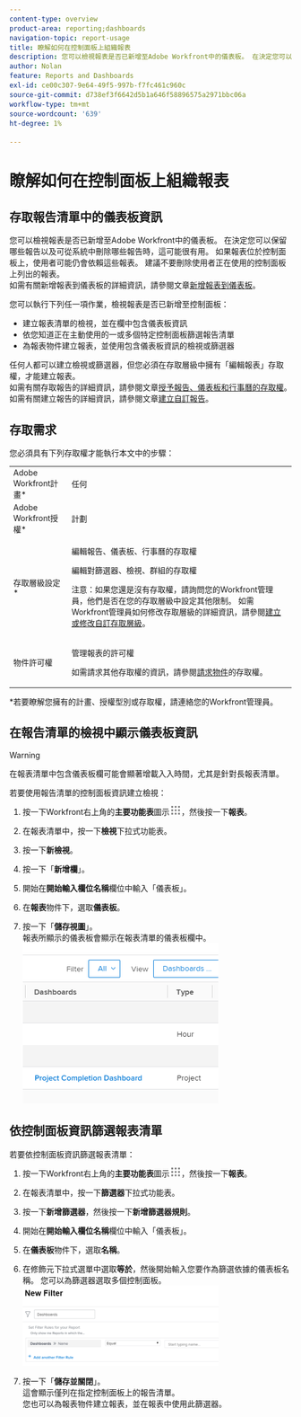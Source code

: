 ```yaml
---
content-type: overview
product-area: reporting;dashboards
navigation-topic: report-usage
title: 瞭解如何在控制面板上組織報表
description: 您可以檢視報表是否已新增至Adobe Workfront中的儀表板。 在決定您可以保留哪些報告以及可從系統中刪除哪些報告時，這可能很有用。 如果報表位於控制面板上，使用者可能仍會依賴這些報表。 建議不要刪除使用者正在使用的控制面板上列出的報表。 如需有關將報表新增至控制面板的詳細資訊，請參閱文章「將報表新增至控制面板」。
author: Nolan
feature: Reports and Dashboards
exl-id: ce00c307-9e64-49f5-997b-f7fc461c960c
source-git-commit: d738ef3f6642d5b1a646f58896575a2971bbc06a
workflow-type: tm+mt
source-wordcount: '639'
ht-degree: 1%

---
```


# 瞭解如何在控制面板上組織報表

## 存取報告清單中的儀表板資訊

您可以檢視報表是否已新增至Adobe Workfront中的儀表板。 在決定您可以保留哪些報告以及可從系統中刪除哪些報告時，這可能很有用。 如果報表位於控制面板上，使用者可能仍會依賴這些報表。 建議不要刪除使用者正在使用的控制面板上列出的報表。\
如需有關新增報表到儀表板的詳細資訊，請參閱文章[新增報表到儀表板](../../../reports-and-dashboards/dashboards/creating-and-managing-dashboards/add-report-dashboard.md)。

您可以執行下列任一項作業，檢視報表是否已新增至控制面板：

* 建立報表清單的檢視，並在欄中包含儀表板資訊
* 依您知道正在主動使用的一或多個特定控制面板篩選報告清單
* 為報表物件建立報表，並使用包含儀表板資訊的檢視或篩選器

任何人都可以建立檢視或篩選器，但您必須在存取層級中擁有「編輯報表」存取權，才能建立報表。\
如需有關存取報告的詳細資訊，請參閱文章[授予報告、儀表板和行事曆的存取權](../../../administration-and-setup/add-users/configure-and-grant-access/grant-access-reports-dashboards-calendars.md)。\
如需有關建立報告的詳細資訊，請參閱文章[建立自訂報告](../../../reports-and-dashboards/reports/creating-and-managing-reports/create-custom-report.md)。

## 存取需求

您必須具有下列存取權才能執行本文中的步驟：

<table style="table-layout:auto"> 
 <col> 
 <col> 
 <tbody> 
  <tr> 
   <td role="rowheader">Adobe Workfront計畫*</td> 
   <td> <p>任何</p> </td> 
  </tr> 
  <tr> 
   <td role="rowheader">Adobe Workfront授權*</td> 
   <td> <p>計劃 </p> </td> 
  </tr> 
  <tr> 
   <td role="rowheader">存取層級設定*</td> 
   <td> <p>編輯報告、儀表板、行事曆的存取權</p> <p>編輯對篩選器、檢視、群組的存取權</p> <p>注意：如果您還是沒有存取權，請詢問您的Workfront管理員，他們是否在您的存取層級中設定其他限制。 如需Workfront管理員如何修改存取層級的詳細資訊，請參閱<a href="../../../administration-and-setup/add-users/configure-and-grant-access/create-modify-access-levels.md" class="MCXref xref">建立或修改自訂存取層級</a>。</p> </td> 
  </tr> 
  <tr> 
   <td role="rowheader">物件許可權</td> 
   <td> <p>管理報表的許可權</p> <p>如需請求其他存取權的資訊，請參閱<a href="../../../workfront-basics/grant-and-request-access-to-objects/request-access.md" class="MCXref xref">請求物件</a>的存取權。</p> </td> 
  </tr> 
 </tbody> 
</table>

&#42;若要瞭解您擁有的計畫、授權型別或存取權，請連絡您的Workfront管理員。

## 在報告清單的檢視中顯示儀表板資訊

>[!WARNING]
>
>在報表清單中包含儀表板欄可能會顯著增載入入時間，尤其是針對長報表清單。

若要使用報告清單的控制面板資訊建立檢視：

1. 按一下Workfront右上角的&#x200B;**主要功能表**&#x200B;圖示![](assets/main-menu-icon.png)，然後按一下&#x200B;**報表**。
1. 在報表清單中，按一下&#x200B;**檢視**&#x200B;下拉式功能表。
1. 按一下&#x200B;**新檢視**。
1. 按一下「**新增欄**」。
1. 開始在&#x200B;**開始輸入欄位名稱**&#x200B;欄位中輸入「儀表板」。
1. 在&#x200B;**報表**&#x200B;物件下，選取&#x200B;**儀表板**。

1. 按一下「**儲存視圖**」。\
   報表所顯示的儀表板會顯示在報表清單的儀表板欄中。\
   ![](assets/qs-dashboards-in-report-view.png)

## 依控制面板資訊篩選報表清單

若要依控制面板資訊篩選報表清單：

1. 按一下Workfront右上角的&#x200B;**主要功能表**&#x200B;圖示![](assets/main-menu-icon.png)，然後按一下&#x200B;**報表**。

1. 在報表清單中，按一下&#x200B;**篩選器**&#x200B;下拉式功能表。
1. 按一下&#x200B;**新增篩選器**，然後按一下&#x200B;**新增篩選器規則**。

1. 開始在&#x200B;**開始輸入欄位名稱**&#x200B;欄位中輸入「儀表板」。

1. 在&#x200B;**儀表板**&#x200B;物件下，選取&#x200B;**名稱**。

1. 在修飾元下拉式選單中選取&#x200B;**等於**，然後開始輸入您要作為篩選依據的儀表板名稱。 您可以為篩選器選取多個控制面板。\
   ![](assets/qs-dashboards-in-report-filters-350x143.png)

1. 按一下「**儲存並關閉**」。\
   這會顯示僅列在指定控制面板上的報告清單。\
   您也可以為報表物件建立報表，並在報表中使用此篩選器。
